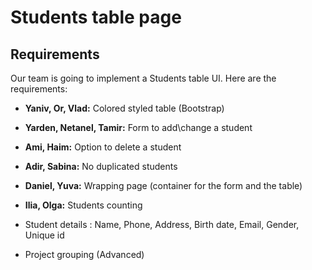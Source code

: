 # Students table page

## Requirements
Our team is going to implement a Students table UI. Here are the requirements:

- **Yaniv, Or, Vlad:** Colored styled table (Bootstrap) 
- **Yarden, Netanel, Tamir:** Form to add\change a student 
- **Ami, Haim:** Option to delete a student 
- **Adir, Sabina:** No duplicated students
- **Daniel, Yuva:** Wrapping page (container for the form and the table)
- **Ilia, Olga:** Students counting

- Student details : Name, Phone, Address, Birth date, Email, Gender, Unique id

- Project grouping (Advanced)

